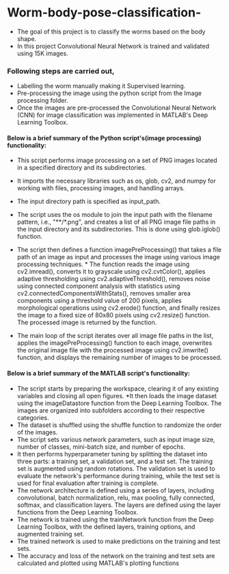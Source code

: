 # Worm-body-pose-classification-

- The goal of this project is to classify the worms based on the body shape.
- In this project Convolutional Neural Network is trained and validated using 15K images. 

### Following steps are carried out, 
* Labelling the worm manually making it Supervised learning.
* Pre-processing the image using the python script from the Image processing folder.
* Once the images are pre-processed the Convolutional Neural Network (CNN) for image classification was implemented in MATLAB's Deep Learning Toolbox. 

#### Below is a brief summary of the Python script's(image processing) functionality:
* This script performs image processing on a set of PNG images located in a specified directory and its subdirectories. 
* It imports the necessary libraries such as os, glob, cv2, and numpy for working with files, processing images, and handling arrays.

* The input directory path is specified as input_path. 
* The script uses the os module to join the input path with the filename pattern, i.e., "**/*.png", and creates a list of all PNG image file paths in the input directory and its subdirectories. This is done using glob.iglob() function.

* The script then defines a function imagePreProcessing() that takes a file path of an image as input and processes the image using various image processing techniques. * The function reads the image using cv2.imread(), converts it to grayscale using cv2.cvtColor(), applies adaptive thresholding using cv2.adaptiveThreshold(), removes noise using connected component analysis with statistics using cv2.connectedComponentsWithStats(), removes smaller area components using a threshold value of 200 pixels, applies morphological operations using cv2.erode() function, and finally resizes the image to a fixed size of 80x80 pixels using cv2.resize() function. The processed image is returned by the function.

* The main loop of the script iterates over all image file paths in the list, applies the imagePreProcessing() function to each image, overwrites the original image file with the processed image using cv2.imwrite() function, and displays the remaining number of images to be processed.

#### Below is a brief summary of the MATLAB script's functionality:
* The script starts by preparing the workspace, clearing it of any existing variables and closing all open figures.
*It then loads the image dataset using the imageDatastore function from the Deep Learning Toolbox. The images are organized into subfolders according to their respective categories.
* The dataset is shuffled using the shuffle function to randomize the order of the images.
* The script sets various network parameters, such as input image size, number of classes, mini-batch size, and number of epochs.
* It then performs hyperparameter tuning by splitting the dataset into three parts: a training set, a validation set, and a test set. The training set is augmented using random rotations. The validation set is used to evaluate the network's performance during training, while the test set is used for final evaluation after training is complete.
* The network architecture is defined using a series of layers, including convolutional, batch normalization, relu, max pooling, fully connected, softmax, and classification layers. The layers are defined using the layer functions from the Deep Learning Toolbox.
* The network is trained using the trainNetwork function from the Deep Learning Toolbox, with the defined layers, training options, and augmented training set.
* The trained network is used to make predictions on the training and test sets.
* The accuracy and loss of the network on the training and test sets are calculated and plotted using MATLAB's plotting functions
